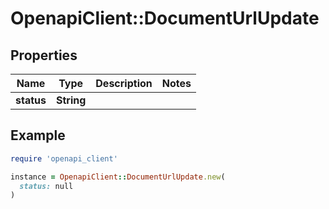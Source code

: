 # OpenapiClient::DocumentUrlUpdate

## Properties

| Name | Type | Description | Notes |
| ---- | ---- | ----------- | ----- |
| **status** | **String** |  |  |

## Example

```ruby
require 'openapi_client'

instance = OpenapiClient::DocumentUrlUpdate.new(
  status: null
)
```

